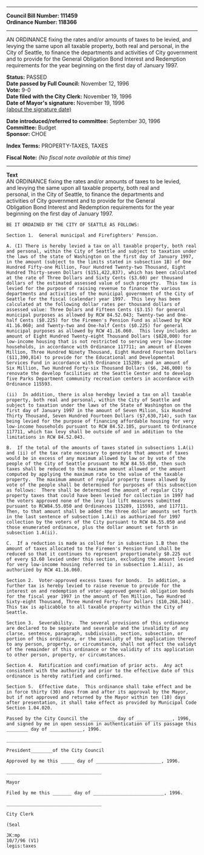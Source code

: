 * * * * *  
  
**Council Bill Number: [](#h0)[](#h2)111459**   
**Ordinance Number: 118366**  
  
* * * * *  
  
AN ORDINANCE fixing the rates and/or amounts of taxes to be levied, and levying the same upon all taxable property, both real and personal, in the City of Seattle, to finance the departments and activities of City government and to provide for the General Obligation Bond Interest and Redemption requirements for the year beginning on the first day of January 1997.  
  
**Status:** PASSED   
**Date passed by Full Council:** November 12, 1996   
**Vote:** 9-0   
**Date filed with the City Clerk:** November 19, 1996   
**Date of Mayor's signature:** November 19, 1996   
[(about the signature date)](/~public/approvaldate.htm)   
  
  
**Date introduced/referred to committee:** September 30, 1996   
**Committee:** Budget   
**Sponsor:** CHOE   
  
**Index Terms:** PROPERTY-TAXES, TAXES  
  
**Fiscal Note:** *(No fiscal note available at this time)*  
  
* * * * *  
  
**Text**  
    AN ORDINANCE fixing the rates and/or amounts of taxes to be levied,  
    and levying the same upon all taxable property, both real and  
    personal, in the City of Seattle, to finance the departments and  
    activities of City government and to provide for the General  
    Obligation Bond Interest and Redemption requirements for the year  
    beginning on the first day of January 1997.  
  
    BE IT ORDAINED BY THE CITY OF SEATTLE AS FOLLOWS:  
  
    Section 1.  General municipal and Firefighters' Pension.  
  
    A. (I) There is hereby levied a tax on all taxable property, both real  
    and personal, within the City of Seattle and subject to taxation under  
    the laws of the state of Washington on the first day of January 1997,  
    in the amount (subject to the limits stated in subsection 1B) of One  
    Hundred Fifty-one Million, Four Hundred Twenty-two Thousand, Eight  
    Hundred Thirty-seven Dollars ($151,422,837), which has been calculated  
    at the rate of Three Dollars and Sixty Cents ($3.60) per thousand  
    dollars of the estimated assessed value of such property.  This tax is  
    levied for the purpose of raising revenue to finance the various  
    departments and activities of the municipal government of the City of  
    Seattle for the fiscal (calendar) year 1997.  This levy has been  
    calculated at the following dollar rates per thousand dollars of  
    assessed value: Three Dolars and Fifteen Cents ($3.15) for general  
    municipal purposes as allowed by RCW 84.52.043; Twenty-two and One-  
    half Cents ($0.225) for the Firemen's Pension Fund as allowed by RCW  
    41.16.060; and Twenty-two and One-half Cents ($0.225) for general  
    municipal purposes as allowed by RCW 41.16.060.  This levy includes an  
    amount of Eight Hundred Twenty-eight Thousand Dollars ($828,000) for  
    low-income housing that is not restricted to serving very low-income  
    households, in accordance with Ordinance 117711; an amount of Eleven  
    Million, Three Hundred Ninety Thousand, Eight Hundred Fourteen Dollars  
    ($11,390,814) to provide for the Educational and Developmental  
    Services Fund in accordance with Ordinance 115289; and an amount of  
    Six Million, Two Hundred Forty-six Thousand Dollars ($6, 246,000) to  
    renovate the develop facilities at the Seattle Center and to develop  
    five Parks Department community recreation centers in accordance with  
    Ordinance 115593.  
  
    (ii)  In addition, there is also herebgy levied a tax on all taxable  
    property, both real and personal, within the City of Seattle and  
    subject to taxation under the laws of the State of Washington on the  
    first day of January 1997 in the amount of Seven Milion, Six Hundred  
    Thirty Thousand, Seven Hundred Fourteen Dollars ($7,630,714), such tax  
    being levied for the purpose of financing affordable housing for very  
    low-income households pursuant to RCW 84.52.105, pursuant to Ordinance  
    117711, which tax levy shall be outside of and in addition to the  
    limitations in RCW 84.52.043.  
  
    B.  If the total of the amounts of taxes stated in subsections 1.A(i)  
    and (ii) of the tax rate necessary to generate that amount of taxes  
    would be in excess of any maximum allowed by law or by vote of the  
    people of the City of Seattle prusuant to RCW 84.55.050, then such  
    taxes shall be reduced to the maximum amount allowed or the amount  
    computed by applying the maximum rate to the value of the taxable  
    property.  The maximum amount of regular property taxes allowed by  
    vote of the people shall be determined for purposes of this subsection  
    as follows:  There shall be determined the amount of regular City  
    property taxes that could have been levied for collection in 1997 had  
    the voters approved none of the levy lid lift measures submitted  
    pursuant to RCW84.55.050 and Ordinances 115289, 115593, and 117711.  
    Then, to that amount shall be added the three dollar amounts set forth  
    in the last sentence of subsection 1.A(i) as authorized for 1997  
    collection by the voters of the City pursuant to RCW 84.55.050 and  
    those enumerated ordinance, plus the dollar amount set forth in  
    subsection 1.A(ii).  
  
    C.  If a reduction is made as colled for in subsection 1.B then the  
    amount of taxes allocated to the Firemen's Pension Fund shall be  
    reduced so that it continues to represent proportionately $0.225 out  
    of every $3.60 levied under this section, excluding the amount levied  
    for very low-income housing referred to in subsection 1.A(ii), as  
    authorized by RCW 41.16.060.  
  
    Section 2.  Voter-approved excess taxes for bonds.  In addition, a  
    further tax is hereby levied to raise revenue to provide for the  
    interest on and redemption of voter-approved general obligation bonds  
    for the fiscal year 1997 in the amount of Ten Million, Two Hundred  
    Sixty-eight Thousand, Three Hundred Forty-four Dollars ($10,268,344).  
    This tax is aplicabble to all taxable property within the City of  
    Seattle.  
  
    Section 3.  Severability.  The several provisions of this ordinance  
    are declared to be separate and severable and the invalidity of any  
    clarse, sentence, paragraph, subdivision, section, subsection, or  
    portion of this ordinance, or the invalidty of the application thereof  
    to any person, property, or circumstance, shall not affect the validyt  
    of the remainder of this ordinance or the validity of its application  
    to other person, property, or circumstances.  
  
    Section 4.  Ratification and confirmation of prior acts.  Any act  
    consistent with the authority and prior to the effective date of this  
    ordinance is hereby ratified and confirmed.  
  
    Section 5.  Effective date.  This ordinance shall take effect and be  
    in force thirty (30) days from and after its approval by the Mayor,  
    but if not approved and returned by the Mayor within ten (10) days  
    after presentation, it shall take effect as provided by Municipal Code  
    Section 1.04.020.  
  
    Passed by the City Council the _________ day of _____________, 1996,  
    and signed by me in open session in authentication of its passage this  
    ________ day of ____________, 1996.  
  
    ___________________________________  
  
    President________of the City Council  
  
    Approved by me this _____ day of ________________________, 1996.  
  
    ___________________________________  
  
    Mayor  
  
    Filed by me this _______ day of __________________________, 1996.  
  
    ___________________________________  
  
    City Clerk  
  
    (Seal  
  
    JK:mp  
    10/7/96 (V1)  
    legis:taxes  
